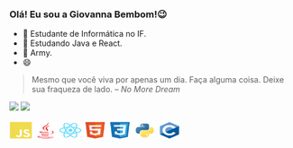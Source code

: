 ### Olá! Eu sou a Giovanna Bembom!😉

- 🔭 Estudante de Informática no IF.
- 🌱 Estudando Java e React.
- 👯 Army.
- 😄
>Mesmo que você viva por apenas um dia. Faça alguma coisa. Deixe sua fraqueza de lado. – _No More Dream_

<div>
  <a href-"https://github.com/giovannabembom12">
  <img height "100em" src= "https://github-readme-stats.vercel.app/api?username=giovannabembom12&show_icons=true&theme=tokyonight"/>
 <img height "200em" src= "https://github-readme-stats.vercel.app/api/top-langs/?username=giovannabembom12&layout=pie&show_icons=true&theme=tokyonight"/>
</div>

<div style="display: inline_block"><br>
  <img align="center" alt="Rafa-Js" height="30" width="40" src="https://raw.githubusercontent.com/devicons/devicon/master/icons/javascript/javascript-plain.svg">
  <img align="center" alt="Rafa-Ts" height="30" width="40" src="https://raw.githubusercontent.com/devicons/devicon/master/icons/java/java-plain.svg">
  <img align="center" alt="Rafa-React" height="30" width="40" src="https://raw.githubusercontent.com/devicons/devicon/master/icons/react/react-original.svg">
  <img align="center" alt="Rafa-HTML" height="30" width="40" src="https://raw.githubusercontent.com/devicons/devicon/master/icons/html5/html5-original.svg">
  <img align="center" alt="Rafa-CSS" height="30" width="40" src="https://raw.githubusercontent.com/devicons/devicon/master/icons/css3/css3-original.svg">
  <img align="center" alt="Rafa-Python" height="30" width="40" src="https://raw.githubusercontent.com/devicons/devicon/master/icons/python/python-original.svg">
  <img align="center" alt="Rafa-Csharp" height="30" width="40" src="https://raw.githubusercontent.com/devicons/devicon/master/icons/c/c-original.svg">
</div>
